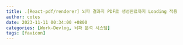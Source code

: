 ```yaml
---
title: .[React-pdf/renderer] 뇌파 결과지 PDF로 생성완료까지 Loading 적용
author: cotes
date: 2023-11-11 00:34:00 +0800
categories: [Work-Devlog, 뇌파 분석 시스템]
tags: [favicon]
---
```


<!-- 프로젝트 작업하면서 했던 고민, 어떻게 해결했는지에 대한 내용이 담겨져있습니다. -->

